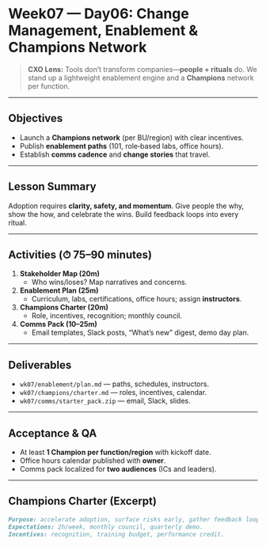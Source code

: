 # Week07 — Day06: Change Management, Enablement & Champions Network

> **CXO Lens:** Tools don’t transform companies—**people + rituals** do. We stand up a lightweight enablement engine and a **Champions** network per function.

---

## Objectives
- Launch a **Champions network** (per BU/region) with clear incentives.
- Publish **enablement paths** (101, role‑based labs, office hours).
- Establish **comms cadence** and **change stories** that travel.

---

## Lesson Summary
Adoption requires **clarity, safety, and momentum**. Give people the why, show the how, and celebrate the wins. Build feedback loops into every ritual.

---

## Activities (⏱ 75–90 minutes)
1) **Stakeholder Map (20m)**  
   - Who wins/loses? Map narratives and concerns.
2) **Enablement Plan (25m)**  
   - Curriculum, labs, certifications, office hours; assign **instructors**.
3) **Champions Charter (20m)**  
   - Role, incentives, recognition; monthly council.
4) **Comms Pack (10–25m)**  
   - Email templates, Slack posts, “What’s new” digest, demo day plan.

---

## Deliverables
- `wk07/enablement/plan.md` — paths, schedules, instructors.
- `wk07/champions/charter.md` — roles, incentives, calendar.
- `wk07/comms/starter_pack.zip` — email, Slack, slides.

---

## Acceptance & QA
- At least **1 Champion per function/region** with kickoff date.
- Office hours calendar published with **owner**.
- Comms pack localized for **two audiences** (ICs and leaders).

---

## Champions Charter (Excerpt)
```md
Purpose: accelerate adoption, surface risks early, gather feedback loops.
Expectations: 2h/week, monthly council, quarterly demo.
Incentives: recognition, training budget, performance credit.
```

